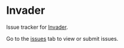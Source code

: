 # Invader

Issue tracker for [Invader](https://anarchy-rnd.itch.io/invader).

Go to the [issues](https://github.com/anarchy-rnd/invader/issues) tab to view or submit issues.
